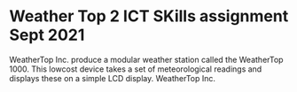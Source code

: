 Weather Top 2 ICT SKills assignment Sept 2021
==============================

WeatherTop Inc. produce a modular weather station called the WeatherTop 1000. This lowcost device takes a set of meteorological readings and displays these on a simple LCD display. WeatherTop Inc. 
